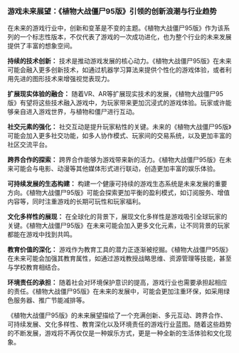 ### 游戏未来展望：《植物大战僵尸95版》引领的创新浪潮与行业趋势

在未来的游戏行业中，创新和变革是不变的主题。《植物大战僵尸95版》作为该系列的一个标志性版本，不仅代表了游戏的一次成功进化，也为整个行业的未来发展提供了丰富的想象空间。

**持续的技术创新：**
技术是推动游戏发展的核心动力。《植物大战僵尸95版》在未来可能会融入更多创新技术，如通过机器学习算法来提供个性化的游戏体验，或者利用先进的图形技术来增强视觉表现力。

**扩展现实体验的融合：**
随着VR、AR等扩展现实技术的发展，《植物大战僵尸95版》有望将这些技术融入游戏中，为玩家带来更加沉浸式的游戏体验。玩家或许能够亲自进入游戏世界，与植物和僵尸进行互动。

**社交元素的强化：**
社交互动是提升玩家粘性的关键。未来的《植物大战僵尸95版》可能会加入更多社交功能，如多人协作模式、玩家间的交易系统，以及更加丰富的社区交流平台。

**跨界合作的探索：**
跨界合作能够为游戏带来新的活力。《植物大战僵尸95版》在未来可能会与电影、动漫等其他媒体形式进行联动，创造更加丰富的娱乐体验。

**可持续发展的生态构建：**
构建一个健康可持续的游戏生态系统是未来发展的重要方向。《植物大战僵尸95版》可能会探索更加平衡的盈利模式，如订阅服务、增值内容等，同时注重游戏的长期可玩性和玩家福利。

**文化多样性的展现：**
在全球化的背景下，展现文化多样性是游戏吸引全球玩家的关键。《植物大战僵尸95版》在未来可能会加入更多文化元素，让不同背景的玩家都能在游戏中找到共鸣。

**教育价值的深化：**
游戏作为教育工具的潜力正逐渐被挖掘。《植物大战僵尸95版》在未来可能会加强其教育属性，如通过游戏教授战略思维、资源管理等技能，甚至与学校教育相结合。

**环境责任的承担：**
随着社会对环境保护意识的提高，游戏行业也需要承担起相应的责任。《植物大战僵尸95版》在未来的发展中，可能会更加注重环保，如采用绿色服务器、推广节能减排等。

《植物大战僵尸95版》的未来展望描绘了一个充满创新、多元互动、跨界合作、可持续发展、文化多样性、教育深化以及环境责任的游戏行业蓝图。随着这些趋势的不断发展，游戏将不再仅仅是一种娱乐方式，更是一种全新的生活体验和文化现象。